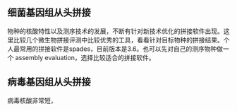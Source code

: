 ## 细菌基因组从头拼接

物种的核酸特性以及测序技术的发展，不断有针对新技术优化的拼接软件出现。这里比较几个微生物拼接评测中比较优秀的工具，看看针对目标物种的拼接结果。个人最常用的拼接软件是spades，目前版本是3.6。也可以先对自己的测序物种做一个 assembly evaluation，选择比较适合的拼接软件。


## 病毒基因组从头拼接

病毒核酸非常短，